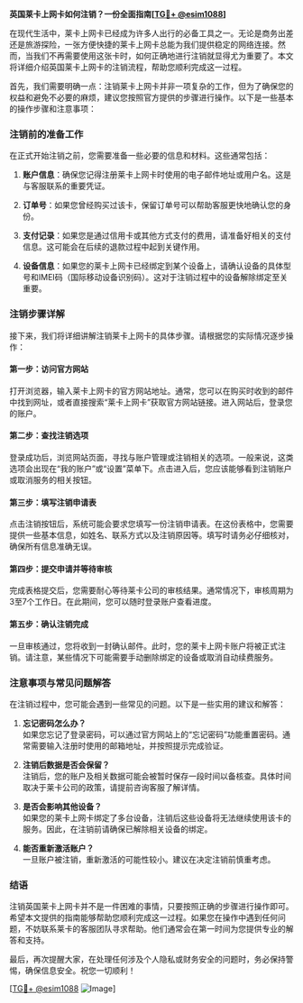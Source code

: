 **英国莱卡上网卡如何注销？一份全面指南[[TG💪+ @esim1088](https://t.me/s/esim1088)]**

在现代生活中，莱卡上网卡已经成为许多人出行的必备工具之一。无论是商务出差还是旅游探险，一张方便快捷的莱卡上网卡总能为我们提供稳定的网络连接。然而，当我们不再需要使用这张卡时，如何正确地进行注销就显得尤为重要了。本文将详细介绍英国莱卡上网卡的注销流程，帮助您顺利完成这一过程。

首先，我们需要明确一点：注销莱卡上网卡并非一项复杂的工作，但为了确保您的权益和避免不必要的麻烦，建议您按照官方提供的步骤进行操作。以下是一些基本的操作步骤和注意事项：

### 注销前的准备工作

在正式开始注销之前，您需要准备一些必要的信息和材料。这些通常包括：

1. **账户信息**：确保您记得注册莱卡上网卡时使用的电子邮件地址或用户名。这是与客服联系的重要凭证。
   
2. **订单号**：如果您曾经购买过该卡，保留订单号可以帮助客服更快地确认您的身份。

3. **支付记录**：如果您是通过信用卡或其他方式支付的费用，请准备好相关的支付信息。这可能会在后续的退款过程中起到关键作用。

4. **设备信息**：如果您的莱卡上网卡已经绑定到某个设备上，请确认设备的具体型号和IMEI码（国际移动设备识别码）。这对于注销过程中的设备解除绑定至关重要。

### 注销步骤详解

接下来，我们将详细讲解注销莱卡上网卡的具体步骤。请根据您的实际情况逐步操作：

#### 第一步：访问官方网站

打开浏览器，输入莱卡上网卡的官方网站地址。通常，您可以在购买时收到的邮件中找到网址，或者直接搜索“莱卡上网卡”获取官方网站链接。进入网站后，登录您的账户。

#### 第二步：查找注销选项

登录成功后，浏览网站页面，寻找与账户管理或注销相关的选项。一般来说，这类选项会出现在“我的账户”或“设置”菜单下。点击进入后，您应该能够看到注销账户或取消服务的相关按钮。

#### 第三步：填写注销申请表

点击注销按钮后，系统可能会要求您填写一份注销申请表。在这份表格中，您需要提供一些基本信息，如姓名、联系方式以及注销原因等。填写时请务必仔细核对，确保所有信息准确无误。

#### 第四步：提交申请并等待审核

完成表格提交后，您需要耐心等待莱卡公司的审核结果。通常情况下，审核周期为3至7个工作日。在此期间，您可以随时登录账户查看进度。

#### 第五步：确认注销完成

一旦审核通过，您将收到一封确认邮件。此时，您的莱卡上网卡账户将被正式注销。请注意，某些情况下可能需要手动删除绑定的设备或取消自动续费服务。

### 注意事项与常见问题解答

在注销过程中，您可能会遇到一些常见的问题。以下是一些实用的建议和解答：

1. **忘记密码怎么办？**  
   如果您忘记了登录密码，可以通过官方网站上的“忘记密码”功能重置密码。通常需要输入注册时使用的邮箱地址，并按照提示完成验证。

2. **注销后数据是否会保留？**  
   注销后，您的账户及相关数据可能会被暂时保存一段时间以备核查。具体时间取决于莱卡公司的政策，请提前咨询客服了解详情。

3. **是否会影响其他设备？**  
   如果您的莱卡上网卡绑定了多台设备，注销后这些设备将无法继续使用该卡的服务。因此，在注销前请确保已解除相关设备的绑定。

4. **能否重新激活账户？**  
   一旦账户被注销，重新激活的可能性较小。建议在决定注销前慎重考虑。

### 结语

注销英国莱卡上网卡并不是一件困难的事情，只要按照正确的步骤进行操作即可。希望本文提供的指南能够帮助您顺利完成这一过程。如果您在操作中遇到任何问题，不妨联系莱卡的客服团队寻求帮助。他们通常会在第一时间为您提供专业的解答和支持。

最后，再次提醒大家，在处理任何涉及个人隐私或财务安全的问题时，务必保持警惕，确保信息安全。祝您一切顺利！

[[TG💪+ @esim1088](https://t.me/s/esim1088) ![Image](https://i.postimg.cc/4NQfJmqS/Snipaste-2025-05-13-00-14-12.png)]
